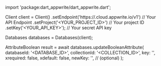 import 'package:dart_appwrite/dart_appwrite.dart';

Client client = Client()
    .setEndpoint('https://<REGION>.cloud.appwrite.io/v1') // Your API Endpoint
    .setProject('<YOUR_PROJECT_ID>') // Your project ID
    .setKey('<YOUR_API_KEY>'); // Your secret API key

Databases databases = Databases(client);

AttributeBoolean result = await databases.updateBooleanAttribute(
    databaseId: '<DATABASE_ID>',
    collectionId: '<COLLECTION_ID>',
    key: '',
    xrequired: false,
    xdefault: false,
    newKey: '', // (optional)
);
